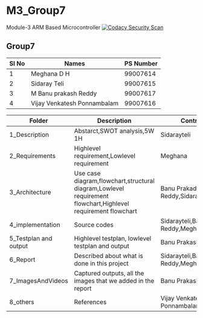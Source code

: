 # M3_Group7
Module-3 ARM Based Microcontroller
[![Codacy Security Scan](https://github.com/sidarayteli/M3_Group7/actions/workflows/codacy.yml/badge.svg)](https://github.com/sidarayteli/M3_Group7/actions/workflows/codacy.yml)

## Group7
| Sl No | Names |PS Number |
| ------ | ---------- | ----------- |
| 1 | Meghana D H | 99007614 |
| 2 | Sidaray Teli | 99007615 |
| 3 | M Banu prakash Reddy | 99007617 |
| 4 | Vijay Venkatesh Ponnambalam | 99007616 |

|Folder|Description|Contributors|
|-------|----------|------------|
|1_Description|Abstarct,SWOT analysis,5W 1H|Sidarayteli|
|2_Requirements|Highlevel requirement,Lowlevel requirement|Meghana|
|3_Architecture|Use case diagram,flowchart,structural diagram,Lowlevel requirement flowchart,Highlevel requirement flowchart|Banu Prakadsh Reddy,Sidarayteli,Meghana|
|4_implementation|Source codes|Sidarayteli,Banu Prakash Reddy,Meghana|
|5_Testplan and output|Highlevel testplan, lowlevel testplan and output|Banu Prakash Reddy|
|6_Report|Described about what is done in this project|Sidarayteli,Banu Prakash Reddy,Meghana|
|7_ImagesAndVideos|Captured outputs, all the images that we added in the report |Banu Prakash Reddy|
|8_others|References|Vijay Venkatesh Ponnambalam|
